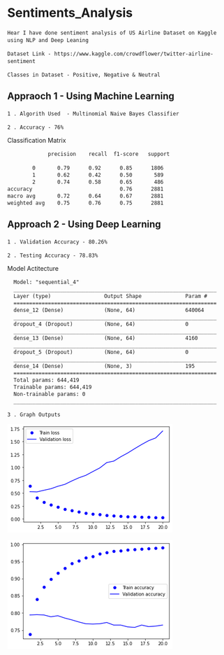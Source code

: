 # Sentiments_Analysis

`` Hear I have done sentiment analysis of US Airline Dataset on Kaggle using NLP and Deep Leaning ``

`` Dataset Link - https://www.kaggle.com/crowdflower/twitter-airline-sentiment ``

`` Classes in Dataset - Positive, Negative & Neutral ``

## Appraoch 1 - Using Machine Learning 

  `` 1 . Algorith Used  - Multinomial Naive Bayes Classifier ``
  
  `` 2 . Accuracy - 76% ``
  
  Classification Matrix 
  
                 precision    recall  f1-score   support

            0       0.79      0.92      0.85      1806
            1       0.62      0.42      0.50       589
            2       0.74      0.58      0.65       486
    accuracy                            0.76      2881
    macro avg       0.72      0.64      0.67      2881
    weighted avg    0.75      0.76      0.75      2881
  
  


## Approach 2 - Using Deep Learning

`` 1 . Validation Accuracy - 80.26% ``

`` 2 . Testing Accuracy - 78.83% ``

  Model Actitecture 
  
      Model: "sequential_4"
      _________________________________________________________________
      Layer (type)                 Output Shape              Param #   
      =================================================================
      dense_12 (Dense)             (None, 64)                640064    
      _________________________________________________________________
      dropout_4 (Dropout)          (None, 64)                0         
      _________________________________________________________________
      dense_13 (Dense)             (None, 64)                4160      
      _________________________________________________________________
      dropout_5 (Dropout)          (None, 64)                0         
      _________________________________________________________________
      dense_14 (Dense)             (None, 3)                 195       
      =================================================================
      Total params: 644,419
      Trainable params: 644,419
      Non-trainable params: 0
      _________________________________________________________________ 
      
      

  `` 3 . Graph Outputs ``
  
  ![Validation Loss & Training Loss](https://github.com/abhi0444/sentiments_analysis/blob/main/assets/download.png)
  
  
  ![Validation Accuracy & Training Accuracy](https://github.com/abhi0444/sentiments_analysis/blob/main/assets/download%20(1).png)
  
  
  
